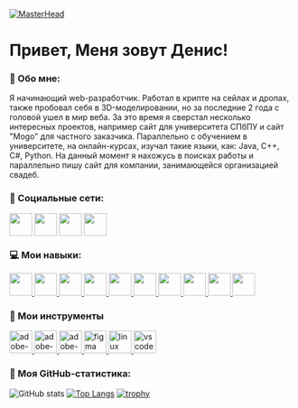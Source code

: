 [![MasterHead](https://sun9-7.userapi.com/impg/prRBYBOIeQ8TCa1sdo6NXVb4cTtGJGIb4xxDrQ/RhlZbVNX8Hs.jpg?size=1725x691&quality=96&sign=340817bf69590383153e3f3d38e3b384&type=album)](https://github.com/marblefloors)
# Привет, Меня зовут Денис!

### :ghost: Обо мне:
Я начинающий web-разработчик. Работал в крипте на сейлах и дропах, также пробовал себя в 3D-моделировании, но за последние 2 года с головой ушел в мир веба. За это время я сверстал несколько интересных проектов, например сайт для университета СПбПУ и сайт "Mogo" для частного заказчика. Параллельно с обучением в университете, на онлайн-курсах, изучал такие языки, как: Java, C++, C#, Python. На данный момент я нахожусь в поисках работы и параллельно пишу сайт для компании, занимающейся организацией свадеб.

### :speech_balloon: Социальные сети:
<a href="https://vk.com/den.gordeev" target="blank"><img align="center" src="https://img.icons8.com/color/480/vk-circled--v1.png" alt="" height="40" width="40" /></a>
<a href="https://t.me/d_gordeev" target="blank"><img align="center" src="https://img.icons8.com/color/480/telegram-app--v1.png" alt="" height="40" width="40"/></a>
<a href="https://www.instagram.com/denya.gordeev/" target="blank"><img align="center" src="https://img.icons8.com/color/480/instagram-new--v1.png" alt="" height="40" width="40" /></a>
<a href="https://www.youtube.com/channel/UC1H3AN3V7YcJoSPQquURYtw" target="blank"><img align="center" src="https://img.icons8.com/color/480/youtube-play.png" alt="" height="40" width="40" /></a>

### :computer: Мои навыки:
<p align="left">
    <a href="https://www.w3schools.com/css/" target="_blank"> <img src="https://www.vectorlogo.zone/logos/w3_css/w3_css-icon.svg" width="40" height="40" /> </a>
    <a href="https://www.w3.org/html/" target="_blank"> <img src="https://www.vectorlogo.zone/logos/w3_html5/w3_html5-icon.svg" width="40" height="40" /> </a>
    <a href="https://www.python.org" target="_blank"> <img src="https://img.icons8.com/color/480/javascript--v1.png" width="40" height="40" /> </a>
    <a href="https://git-scm.com/" target="_blank"> <img src="https://www.vectorlogo.zone/logos/git-scm/git-scm-icon.svg" width="40" height="40" /> </a>
    <a href="https://www.cprogramming.com/" target="_blank"> <img src="https://img.icons8.com/color/480/react-native.png" width="40" height="40" /> </a>
    <a href="https://www.cprogramming.com/" target="_blank"> <img src="https://img.icons8.com/color/480/nodejs.png" alt="" width="40" height="40" /> </a>
    <a href="https://www.python.org" target="_blank"> <img src="https://www.vectorlogo.zone/logos/python/python-icon.svg" width="40" height="40"/> </a>
    <a href="https://www.python.org" target="_blank"> <img src="https://www.vectorlogo.zone/logos/java/java-icon.svg" width="40" height="40" /> </a>  
    <a href="https://www.w3schools.com/cpp/" target="_blank"> <img src="https://img.icons8.com/color/480/c-plus-plus-logo.png" width="40" height="40" /> </a>
    <a href="https://www.cprogramming.com/" target="_blank"> <img src="https://img.icons8.com/color/480/c-sharp-logo.png" width="40" height="40" /> </a>
</p>

### :wrench: Мои инструменты

<a href="https://www.cprogramming.com/" target="_blank"> <img src="https://img.icons8.com/color/480/adobe-photoshop--v1.png" alt="adobe-photoshop--v1" alt="c" width="40" height="40" /> </a>
<a href="https://www.cprogramming.com/" target="_blank"> <img src="https://img.icons8.com/color/480/unity.png" alt="adobe-photoshop--v1" alt="c" width="40" height="40" /> </a>
<a href="https://www.cprogramming.com/" target="_blank"> <img src="https://img.icons8.com/color/480/canva.png" alt="adobe-photoshop--v1" alt="c" width="40" height="40" /> </a>
<a href="https://www.figma.com/" target="_blank"> <img src="https://www.vectorlogo.zone/logos/figma/figma-icon.svg" alt="figma" width="40" height="40" /> </a>
<a href="https://www.linux.org/" target="_blank"> <img src="https://www.vectorlogo.zone/logos/linux/linux-icon.svg" alt="linux" width="40" height="40" /> </a>
<a href="https://www.photoshop.com/en" target="_blank"> <img src="https://www.vectorlogo.zone/logos/visualstudio_code/visualstudio_code-icon.svg" alt="vscode" width="40" height="40" /> </a>

### :wave: Моя GitHub-статистика:
![GitHub stats](https://github-readme-stats.vercel.app/api?username=marblefloors&theme=ayu-mirage&show_icons=true)
[![Top Langs](https://github-readme-stats.vercel.app/api/top-langs/?username=marblefloors&layout=compact&theme=ayu-mirage)](https://github.com/marblefloors)
[![trophy](https://github-profile-trophy.vercel.app/?username=marblefloors&theme=onedark&row=1&column=6&)](https://github.com/marblefloors)
